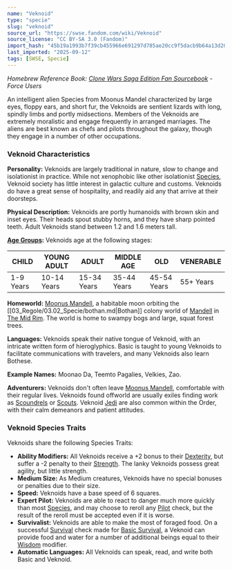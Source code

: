 ```yaml
---
name: "Veknoid"
type: "specie"
slug: "veknoid"
source_url: "https://swse.fandom.com/wiki/Veknoid"
source_license: "CC BY-SA 3.0 (Fandom)"
import_hash: "45b19a1993b7f39cb455966e691297d785ae20cc9f5dacb9b64a13d208e4de34"
last_imported: "2025-09-12"
tags: [SWSE, Specie]
---
```

*Homebrew Reference Book: [Clone Wars Saga Edition Fan Sourcebook](https://swse.fandom.com/wiki/Clone_Wars_Saga_Edition_Fan_Sourcebook) - Force Users*

An intelligent alien Species from Moonus Mandel characterized by large eyes, floppy ears, and short fur, the Veknoids are sentient lizards with long, spindly limbs and portly midsections. Members of the Veknoids are extremely moralistic and engage frequently in arranged marriages. The aliens are best known as chefs and pilots throughout the galaxy, though they engage in a number of other occupations.

### Veknoid Characteristics
**Personality:** Veknoids are largely traditional in nature, slow to change and isolationist in practice. While not xenophobic like other isolationist [Species](https://swse.fandom.com/wiki/Species), Veknoid society has little interest in galactic culture and customs. Veknoids do have a great sense of hospitality, and readily aid any that arrive at their doorsteps. 

**Physical Description:** Veknoids are portly humanoids with brown skin and inset eyes. Their heads spout stubby horns, and they have sharp pointed teeth. Adult Veknoids stand between 1.2 and 1.6 meters tall.  

**[Age Groups](https://swse.fandom.com/wiki/Age_Groups):** Veknoids age at the following stages:

| CHILD | YOUNG ADULT | ADULT | MIDDLE AGE | OLD | VENERABLE |
| --- | --- | --- | --- | --- | --- |
| 1-9 Years | 10-14 Years | 15-34 Years | 35-44 Years | 45-54 Years | 55+ Years |

**Homeworld:** [Moonus Mandell](https://swse.fandom.com/wiki/Moonus_Mandell), a habitable moon orbiting the [[03_Regole/03.02_Specie/bothan.md|Bothan]] colony world of [Mandell](https://swse.fandom.com/wiki/Mandell) in [The Mid Rim](https://swse.fandom.com/wiki/The_Mid_Rim). The world is home to swampy bogs and large, squat forest trees.

**Languages:** Veknoids speak their native tongue of Veknoid, with an intricate written form of hieroglyphics. Basic is taught to young Veknoids to facilitate communications with travelers, and many Veknoids also learn Bothese.

**Example Names:** Moonao Da, Teemto Pagalies, Velkies, Zao.

**Adventurers:** Veknoids don't often leave [Moonus Mandell](https://swse.fandom.com/wiki/Moonus_Mandell), comfortable with their regular lives. Veknoids found offworld are usually exiles finding work as [Scoundrels](https://swse.fandom.com/wiki/Scoundrels) or [Scouts](https://swse.fandom.com/wiki/Scouts). Veknoid [Jedi](https://swse.fandom.com/wiki/Jedi) are also common within the Order, with their calm demeanors and patient attitudes.
### Veknoid Species Traits
Veknoids share the following Species Traits:
- **Ability Modifiers:** All Veknoids receive a +2 bonus to their [Dexterity](https://swse.fandom.com/wiki/Dexterity), but suffer a -2 penalty to their [Strength](https://swse.fandom.com/wiki/Strength). The lanky Veknoids possess great agility, but little strength.
- **Medium Size:** As Medium creatures, Veknoids have no special bonuses or penalties due to their size.
- **Speed:** Veknoids have a base speed of 6 squares.
- **Expert Pilot:** Veknoids are able to react to danger much more quickly than most [Species](https://swse.fandom.com/wiki/Species), and may choose to reroll any [Pilot](https://swse.fandom.com/wiki/Pilot) check, but the result of the reroll must be accepted even if it is worse.
- **Survivalist:** Veknoids are able to make the most of foraged food. On a successful [Survival](https://swse.fandom.com/wiki/Survival) check made for [Basic Survival](https://swse.fandom.com/wiki/Basic_Survival), a Veknoid can provide food and water for a number of additional beings equal to their [Wisdom](https://swse.fandom.com/wiki/Wisdom) modifier.
- **Automatic Languages:** All Veknoids can speak, read, and write both Basic and Veknoid.